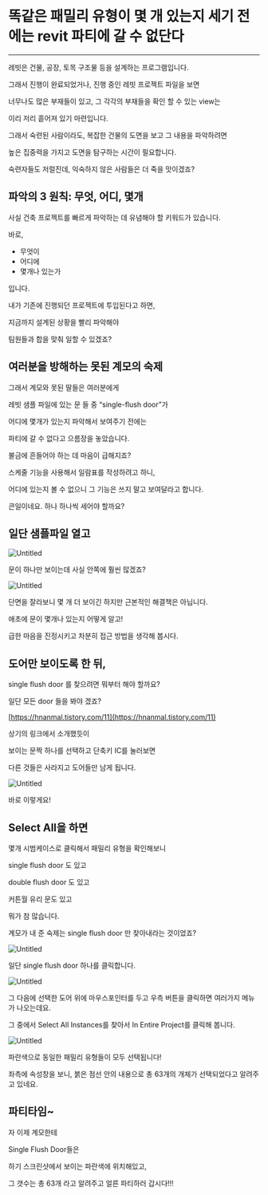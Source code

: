 # 똑같은 패밀리 유형이 몇 개 있는지 세기 전에는 revit 파티에 갈 수 없단다

---

레빗은 건물, 공장, 토목 구조물 등을 설계하는 프로그램입니다.

그래서 진행이 완료되었거나, 진행 중인 레빗 프로젝트 파일을 보면

너무나도 많은 부재들이 있고, 그 각각의 부재들을 확인 할 수 있는 view는

이리 저리 흩어져 있기 마련입니다.

그래서 숙련된 사람이라도, 복잡한 건물의 도면을 보고 그 내용을 파악하려면

높은 집중력을 가지고 도면을 탐구하는 시간이 필요합니다.

숙련자들도 저럴진데, 익숙하지 않은 사람들은 더 죽을 맛이겠죠?

## 파악의 3 원칙: 무엇, 어디, 몇개

사실 건축 프로젝트를 빠르게 파악하는 데 유념해야 할 키워드가 있습니다.

바로,

- 무엇이
- 어디에
- 몇개나 있는가

입니다.

내가 기존에 진행되던 프로젝트에 투입된다고 하면,

지금까지 설계된 상황을 빨리 파악해야

팀원들과 합을 맞춰 일할 수 있겠죠?

## 여러분을 방해하는 못된 계모의 숙제

그래서 계모와 못된 딸들은 여러분에게

레빗 샘플 파일에 있는 문 들 중 “single-flush door”가

어디에 몇개가 있는지 파악해서 보여주기 전에는

파티에 갈 수 없다고 으름장을 놓았습니다.

불금에 흔들어야 하는 데 마음이 급해지죠?

스케줄 기능을 사용해서 일람표를 작성하려고 하니,

어디에 있는지 볼 수 없으니 그 기능은 쓰지 말고 보여달라고 합니다.

큰일이네요. 하나 하나씩 세어야 할까요?

## 일단 샘플파일 열고

![Untitled](%E1%84%84%E1%85%A9%E1%86%A8%E1%84%80%E1%85%A1%E1%87%80%E1%84%8B%E1%85%B3%E1%86%AB%20%201eb32/Untitled.png)

문이 하나만 보이는데 사실 안쪽에 훨씬 많겠죠?

![Untitled](%E1%84%84%E1%85%A9%E1%86%A8%E1%84%80%E1%85%A1%E1%87%80%E1%84%8B%E1%85%B3%E1%86%AB%20%201eb32/Untitled%201.png)

단면을 잘라보니 몇 개 더 보이긴 하지만 근본적인 해결책은 아닙니다.

애초에 문이 몇개나 있는지 어떻게 알고!

급한 마음을 진정시키고 차분히 접근 방법을 생각해 봅시다.

## 도어만 보이도록 한 뒤,

single flush door 를 찾으려면 뭐부터 해야 할까요?

일단 모든 door 들을 봐야 겠죠?

[https://hnanmal.tistory.com/11](https://hnanmal.tistory.com/11)

상기의 링크에서 소개했듯이

보이는 문짝 하나를 선택하고 단축키 IC를 눌러보면

다른 것들은 사라지고 도어들만 남게 됩니다.

![Untitled](%E1%84%84%E1%85%A9%E1%86%A8%E1%84%80%E1%85%A1%E1%87%80%E1%84%8B%E1%85%B3%E1%86%AB%20%201eb32/Untitled%202.png)

바로 이렇게요!

## Select All을 하면

몇개 시범케이스로 클릭해서 패밀리 유형을 확인해보니

single flush door 도 있고

double flush door 도 있고

커튼월 유리 문도 있고

뭐가 참 많습니다.

계모가 내 준 숙제는 single flush door 만 찾아내라는 것이었죠?

![Untitled](%E1%84%84%E1%85%A9%E1%86%A8%E1%84%80%E1%85%A1%E1%87%80%E1%84%8B%E1%85%B3%E1%86%AB%20%201eb32/Untitled%203.png)

일단 single flush door 하나를 클릭합니다.

![Untitled](%E1%84%84%E1%85%A9%E1%86%A8%E1%84%80%E1%85%A1%E1%87%80%E1%84%8B%E1%85%B3%E1%86%AB%20%201eb32/Untitled%204.png)

그 다음에 선택한 도어 위에 마우스포인터를 두고 우측 버튼을 클릭하면 여러가지 메뉴가 나오는데요.

그 중에서 Select All Instances를 찾아서 In Entire Project를 클릭해 봅니다.

![Untitled](%E1%84%84%E1%85%A9%E1%86%A8%E1%84%80%E1%85%A1%E1%87%80%E1%84%8B%E1%85%B3%E1%86%AB%20%201eb32/Untitled%205.png)

파란색으로 동일한 패밀리 유형들이 모두 선택됩니다!

좌측에 속성창을 보니, 붉은 점선 안의 내용으로 총 63개의 개체가 선택되었다고 알려주고 있네요.

## 파티타임~

자 이제 계모한테

Single Flush Door들은

하기 스크린샷에서 보이는 파란색에 위치해있고,

그 갯수는 총 63개 라고 알려주고 얼른 파티하러 갑시다!!!